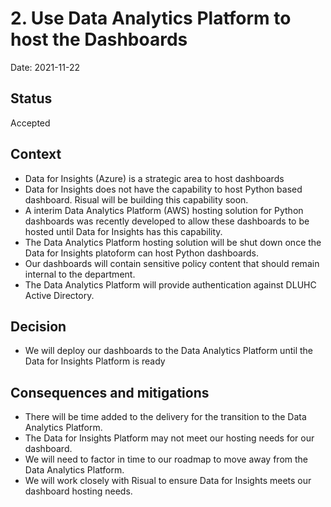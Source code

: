 # 2. Use Data Analytics Platform to host the Dashboards

Date: 2021-11-22

## Status

Accepted

## Context

- Data for Insights (Azure) is a strategic area to host dashboards
- Data for Insights does not have the capability to host Python based dashboard. Risual will be building this capability soon.
- A interim Data Analytics Platform (AWS) hosting solution for Python dashboards was recently developed to allow these dashboards to be hosted until Data for Insights has this capability. 
- The Data Analytics Platform hosting solution will be shut down once the Data for Insights platoform can host Python dashboards.
- Our dashboards will contain sensitive policy content that should remain internal to the department.
- The Data Analytics Platform will provide authentication against DLUHC Active Directory. 

## Decision

- We will deploy our dashboards to the Data Analytics Platform until the Data for Insights Platform is ready

## Consequences and mitigations

- There will be time added to the delivery for the transition to the Data Analytics Platform.
- The Data for Insights Platform may not meet our hosting needs for our dashboard.
- We will need to factor in time to our roadmap to move away from the Data Analytics Platform.
- We will work closely with Risual to ensure Data for Insights meets our dashboard hosting needs.
